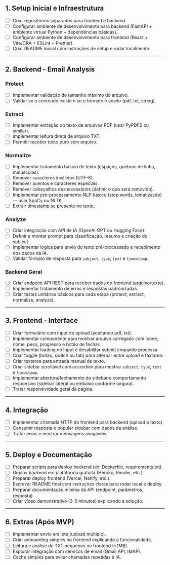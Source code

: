 ## 1. Setup Inicial e Infraestrutura

* [ ] Criar repositórios separados para frontend e backend.
* [ ] Configurar ambiente de desenvolvimento para backend (FastAPI + ambiente virtual Python + dependências básicas).
* [ ] Configurar ambiente de desenvolvimento para frontend (React + Vite/CRA + ESLint + Prettier).
* [ ] Criar README inicial com instruções de setup e rodar localmente.

---

## 2. Backend - Email Analysis

### Protect

* [ ] Implementar validação do tamanho máximo do arquivo.
* [ ] Validar se o conteúdo existe e se o formato é aceito (pdf, txt, string).

### Extract

* [ ] Implementar extração do texto de arquivos PDF (usar PyPDF2 ou similar).
* [ ] Implementar leitura direta de arquivo TXT.
* [ ] Permitir receber texto puro sem arquivo.

### Normalize

* [ ] Implementar tratamento básico de texto (espaços, quebras de linha, minúsculas).
* [ ] Remover caracteres inválidos (UTF-8).
* [ ] Remover acentos e caracteres especiais.
* [ ] Remover cabeçalhos desnecessários (definir o que será removido).
* [ ] Implementar pré-processamento NLP básico (stop words, lematização) — usar SpaCy ou NLTK.
* [ ] Extrair timestamp se presente no texto.

### Analyze

* [ ] Criar integração com API de IA (OpenAI GPT ou Hugging Face).
* [ ] Definir e montar prompt para classificação, resumo e criação do subject.
* [ ] Implementar lógica para envio do texto pré-processado e recebimento dos dados da IA.
* [ ] Validar formato de resposta para `subject`, `type`, `text` e `timestamp`.

### Backend Geral

* [ ] Criar endpoint API REST para receber dados do frontend (arquivo/texto).
* [ ] Implementar tratamento de erros e respostas padronizadas.
* [ ] Criar testes unitários básicos para cada etapa (protect, extract, normalize, analyze).

---

## 3. Frontend - Interface

* [ ] Criar formulário com input de upload (aceitando pdf, txt).
* [ ] Implementar componente para mostrar arquivo carregado com ícone, nome, peso, progresso e botão de fechar.
* [ ] Implementar loading no input e desabilitar submit enquanto processa.
* [ ] Criar toggle (botão, switch ou tab) para alternar entre upload e textarea.
* [ ] Criar textarea para entrada manual de texto.
* [ ] Criar sidebar scrollável com accordion para mostrar `subject`, `type`, `text` e `timestamp`.
* [ ] Implementar abertura/fechamento da sidebar e comportamento responsivo (sidebar lateral ou embaixo conforme largura).
* [ ] Tratar responsividade geral da página.

---

## 4. Integração

* [ ] Implementar chamada HTTP do frontend para backend (upload e texto).
* [ ] Consumir resposta e popular sidebar com dados da análise.
* [ ] Tratar erros e mostrar mensagens amigáveis.

---

## 5. Deploy e Documentação

* [ ] Preparar scripts para deploy backend (ex: Dockerfile, requirements.txt).
* [ ] Deploy backend em plataforma gratuita (Heroku, Render, etc.).
* [ ] Preparar deploy frontend (Vercel, Netlify, etc.).
* [ ] Escrever README final com instruções claras para rodar local e deploy.
* [ ] Preparar documentação mínima da API (endpoint, parâmetros, resposta).
* [ ] Criar vídeo demonstrativo (3-5 minutos) explicando a solução.

---

## 6. Extras (Após MVP)

* [ ] Implementar envio em lote (upload múltiplo).
* [ ] Criar onboarding simples no frontend explicando a funcionalidade.
* [ ] Leitura e análise de TXT pequenos no frontend (<1MB).
* [ ] Explorar integração com serviços de email (Gmail API, IMAP).
* [ ] Cache simples para evitar chamadas repetidas à IA.
